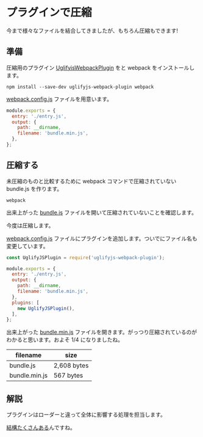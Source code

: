 # プラグインで圧縮
今まで様々なファイルを結合してきましたが、もちろん圧縮もできます!


## 準備
圧縮用のプラグイン [UglifyjsWebpackPlugin](https://github.com/webpack-contrib/uglifyjs-webpack-plugin) をと webpack をインストールします。

```
npm install --save-dev uglifyjs-webpack-plugin webpack
```

[webpack.config.js](./webpack.config.js) ファイルを用意います。

```javascript
module.exports = {
  entry: './entry.js',
  output: {
    path: __dirname,
    filename: 'bundle.min.js',
  },
};
```

## 圧縮する
未圧縮のものと比較するために webpack コマンドで圧縮されていない bundle.js を作ります。

```
webpack
```

出来上がった [bundle.js](./bundle.js) ファイルを開いて圧縮されていないことを確認します。

今度は圧縮します。

[webpack.config.js](./webpack.config.js) ファイルにプラグインを追加します。ついでにファイル名も変更しています。

```javascript
const UglifyJSPlugin = require('uglifyjs-webpack-plugin');

module.exports = {
  entry: './entry.js',
  output: {
    path: __dirname,
    filename: 'bundle.min.js',
  },
  plugins: [
    new UglifyJSPlugin(),
  ],
};
```

出来上がった [bundle.min.js](./bundle.min.js) ファイルを開きます。がっつり圧縮されているのがわかると思います。およそ 1/4 になりましたね。

| filename      | size
| ------------- | ----
| bundle.js     | 2,608 bytes
| bundle.min.js |   567 bytes


## 解説
プラグインはローダーと違って全体に影響する処理を担当します。

[結構たくさんある](https://webpack.js.org/plugins/)んですね。
